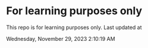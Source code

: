 # For learning purposes only
This repo is for learning purposes only.
Last updated at

Wednesday, November 29, 2023 2:10:19 AM

